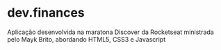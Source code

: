# dev.finances
Aplicação desenvolvida na maratona Discover da Rocketseat ministrada pelo Mayk Brito, abordando HTML5, CSS3 e Javascript
